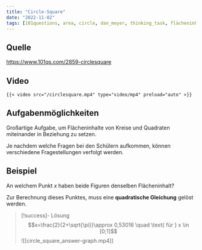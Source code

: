 ```yaml
---
title: "Circle-Square"
date: "2022-11-02"
tags: [101questions, area, circle, dan_meyer, thinking_task, flächeninhalt, kreis, math, quadrat, square, twitter, graph, schnittpunkt, intersection, parabel, parabola, quadratische_gleichung, quadratic]
---
```

## Quelle
https://www.101qs.com/2859-circlesquare

## Video 

`{{< video src="/circlesquare.mp4" type="video/mp4" preload="auto" >}}`



## Aufgabenmöglichkeiten
Großartige Aufgabe, um Flächeninhalte von Kreise und Quadraten miteinander in Beziehung zu setzen. 

Je nachdem welche Fragen bei den Schülern aufkommen, können verschiedene Fragestellungen verfolgt werden.

## Beispiel
An welchem Punkt $x$ haben beide Figuren denselben Flächeninhalt?

Zur Berechnung dieses Punktes, muss eine **quadratische Gleichung** gelöst werden.

> [!success]- Lösung
> $$x=\frac{2}{2+\sqrt{\pi}}\approx 0,53016 \quad \text{ für } x \in [0;1]$$
> ![[circle_square_answer-graph.mp4]] 
